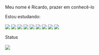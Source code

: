 Meu nome é Ricardo, prazer em conhecê-lo 

Estou estudando:
<br><br>
<img src="https://img.shields.io/badge/html5%20-%23E34F26.svg?&style=for-the-badge&logo=html5&logoColor=white&color=white"/>
<img src="https://img.shields.io/badge/css3%20-%231572B6.svg?&style=for-the-badge&logo=css3&logoColor=white"/>
<img src="https://img.shields.io/badge/php-%23777BB4.svg?&style=for-the-badge&logo=php&logoColor=white"/>
<img src="https://img.shields.io/badge/java-%23ED8B00.svg?&style=for-the-badge&logo=java&logoColor=white"/>
<img src="https://img.shields.io/badge/c++%20-%2300599C.svg?&style=for-the-badge&logo=c%2B%2B&ogoColor=white"/>
<img src="https://img.shields.io/badge/python%20-%2314354C.svg?&style=for-the-badge&logo=python&logoColor=white"/>
<img src="https://img.shields.io/badge/kotlin-%230095D5.svg?&style=for-the-badge&logo=kotlin&logoColor=white"/>
<img src="https://img.shields.io/badge/react_native%20-%2320232a.svg?&style=for-the-badge&logo=react&logoColor=%2361DAFB"/>
<img src="https://img.shields.io/badge/laravel%20-%23FF2D20.svg?&style=for-the-badge&logo=laravel&logoColor=white"/>


Status
<br><br>
<img src="https://bad-apple-github-readme.vercel.app/api?show_bg=1&username=RLC02">